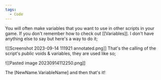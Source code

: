 ```yaml
---
tags:
  - Code
---
```

You will often make variables that you want to use in other scripts in your game. If you don't remember how to check out [[Variables]]. I don't have anything else to say but here's a way to do it;

![[Screenshot 2023-09-14 111921 annotated.png]]
That's the calling of the script's *public* voids & variables, they are used like so;

![[Pasted image 20230914112250.png]]

The [NewName.VariableName] and then that's it!